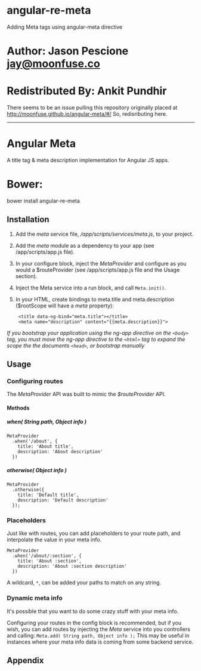# angular-re-meta
Adding Meta tags using angular-meta directive


# Author: Jason Pescione <jay@moonfuse.co>

# Redistributed By: Ankit Pundhir
  There seems to be an issue pulling this repository originally placed at http://moonfuse.github.io/angular-meta/#/
  So, redisributing here.
  
  -----------------------------------------------------------------------------------------------------------------
  
  # Angular Meta

A title tag & meta description implementation for Angular JS apps.
# Bower:
  bower install angular-re-meta

## Installation
1. Add the *meta* service file, */app/scripts/services/meta.js*, to your project.
2. Add the *meta* module as a dependency to your app (see /app/scripts/app.js file).
3. In your configure block, inject the *MetaProvider* and configure as you would a $routeProvider (see /app/scripts/app.js file and the Usage section).
4. Inject the Meta service into a run block, and call `Meta.init()`.
5. In your HTML, create bindings to meta.title and meta.description ($rootScope will have a *meta* property):

        <title data-ng-bind="meta.title"></title>
        <meta name="description" content="{{meta.description}}">

*If you bootstrap your application using the ng-app directive on the `<body>` tag, you must move the ng-app directive to the `<html>` tag to expand the scope the the documents `<head>`, or bootstrap manually*


## Usage

### Configuring routes
The *MetaProvider* API was built to mimic the *$routeProvider* API.

#### Methods
##### **when( String path, Object info )**

    MetaProvider
      .when('/about', {
        title: 'About title',
        description: 'About description'
      })

##### **otherwise( Object info )**

    MetaProvider
      .otherwise({
        title: 'Default title',
        description: 'Default description'
      });


### Placeholders
Just like with routes, you can add placeholders to your route path, and interpolate the value in your meta info.

    MetaProvider
      .when('/about/:section', {
        title: 'About :section',
        description: 'About :section description'
      })

A wildcard, `*`, can be added your paths to match on any string.

### Dynamic meta info
It's possible that you want to do some crazy stuff with your meta info.

Configuring your routes in the config block is recommended, but if you wish, you can add routes by injecting the *Meta* service into you controllers and calling: `Meta.add( String path, Object info );` This may be useful in instances where your meta info data is coming from some backend service.



## Appendix
